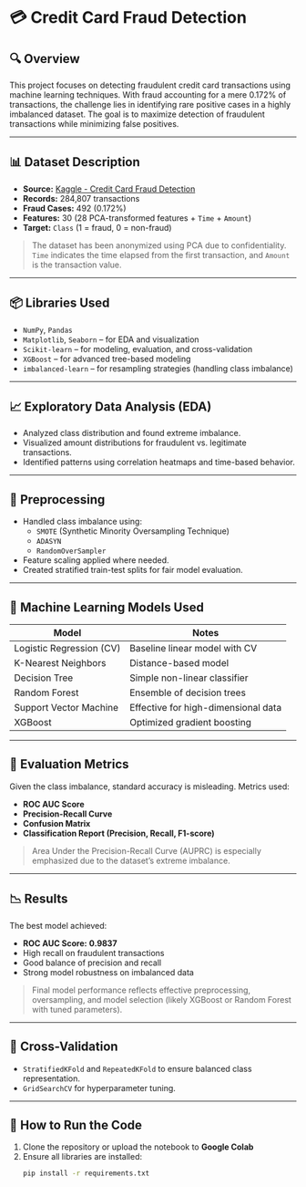 # 💳 Credit Card Fraud Detection

## 🔍 Overview
This project focuses on detecting fraudulent credit card transactions using machine learning techniques. With fraud accounting for a mere 0.172% of transactions, the challenge lies in identifying rare positive cases in a highly imbalanced dataset. The goal is to maximize detection of fraudulent transactions while minimizing false positives.

---

## 📊 Dataset Description

- **Source:** [Kaggle - Credit Card Fraud Detection](https://www.kaggle.com/datasets/mlg-ulb/creditcardfraud)
- **Records:** 284,807 transactions
- **Fraud Cases:** 492 (0.172%)
- **Features:** 30 (28 PCA-transformed features + `Time` + `Amount`)
- **Target:** `Class` (1 = fraud, 0 = non-fraud)

> The dataset has been anonymized using PCA due to confidentiality. `Time` indicates the time elapsed from the first transaction, and `Amount` is the transaction value.

---

## 📦 Libraries Used

- `NumPy`, `Pandas`
- `Matplotlib`, `Seaborn` – for EDA and visualization
- `Scikit-learn` – for modeling, evaluation, and cross-validation
- `XGBoost` – for advanced tree-based modeling
- `imbalanced-learn` – for resampling strategies (handling class imbalance)

---

## 📈 Exploratory Data Analysis (EDA)

- Analyzed class distribution and found extreme imbalance.
- Visualized amount distributions for fraudulent vs. legitimate transactions.
- Identified patterns using correlation heatmaps and time-based behavior.

---

## 🔧 Preprocessing

- Handled class imbalance using:
  - `SMOTE` (Synthetic Minority Oversampling Technique)
  - `ADASYN`
  - `RandomOverSampler`
- Feature scaling applied where needed.
- Created stratified train-test splits for fair model evaluation.

---

## 🤖 Machine Learning Models Used

| Model                    | Notes                           |
|--------------------------|----------------------------------|
| Logistic Regression (CV) | Baseline linear model with CV   |
| K-Nearest Neighbors      | Distance-based model             |
| Decision Tree            | Simple non-linear classifier     |
| Random Forest            | Ensemble of decision trees       |
| Support Vector Machine   | Effective for high-dimensional data |
| XGBoost                  | Optimized gradient boosting      |

---

## 🧪 Evaluation Metrics

Given the class imbalance, standard accuracy is misleading. Metrics used:

- **ROC AUC Score**
- **Precision-Recall Curve**
- **Confusion Matrix**
- **Classification Report (Precision, Recall, F1-score)**

> Area Under the Precision-Recall Curve (AUPRC) is especially emphasized due to the dataset’s extreme imbalance.

---

## 📉 Results

The best model achieved:

- **ROC AUC Score:** **0.9837**
- High recall on fraudulent transactions
- Good balance of precision and recall
- Strong model robustness on imbalanced data

> Final model performance reflects effective preprocessing, oversampling, and model selection (likely XGBoost or Random Forest with tuned parameters).

---

## 🔁 Cross-Validation

- `StratifiedKFold` and `RepeatedKFold` to ensure balanced class representation.
- `GridSearchCV` for hyperparameter tuning.

---

## 🧪 How to Run the Code

1. Clone the repository or upload the notebook to **Google Colab**
2. Ensure all libraries are installed:
   ```bash
   pip install -r requirements.txt
